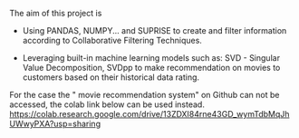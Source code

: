 The aim of this project is 

* Using PANDAS, NUMPY... and SUPRISE to create and filter information according to Collaborative Filtering Techniques.

* Leveraging built-in machine learning models such as: SVD - Singular Value Decomposition, SVDpp to make recommendation on movies to customers based on their historical data rating.

For the case the " movie recommendation system" on Github can not be accessed, the colab link below can be used instead. 
https://colab.research.google.com/drive/13ZDXI84rne43GD_wymTdbMqJhUWwyPXA?usp=sharing

